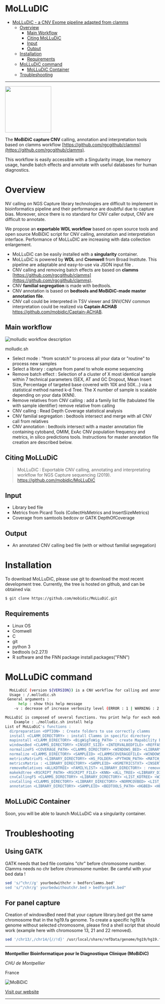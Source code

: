 # MoLLuDIC
- [MoLLuDiC - a CNV Exome pipeline adapted from clamms ](#MoLLuDiC)
	- [Overview](#overview)
		- [Main Workflow](#main-workflow)
		- [Citing MoLLuDiC](#citing-molludic)
		- [Input](#input)
		- [Output](#output)
	- [Installation](#installation)
		- [Requirements](#requirements)
	- [MoLLuDiC command](#molludic-command)
		- [MoLLuDiC Container](#molludic-container)
	- [Troubleshooting](#troubleshooting)

--------------------------------------------------------------------------------
<img src="logos/molludic.png" width="150">

The **MoBiDiC capture CNV** calling, annotation and interpretation tools based on clamms workflow [https://github.com/rgcgithub/clamms](https://github.com/rgcgithub/clamms). 

This workflow is easily accessible with a Singularity image, low memory usage, handle batch effects and annotate with useful databases for human diagnostics.

# Overview

NV calling on NGS Capture library technologies are difficult to implement in bioinformatics pipeline and their performance are doubtful due to capture bias. 
Moreover, since there is no standard for CNV caller output, CNV are difficult to annotate. 

We propose an **exportable WDL workflow** based on open source tools and open source MoBiDiC script for CNV calling, annotation and interpretation interface. Performance of MoLLuDIC are increasing with data collection enlargement. 

- MoLLuDiC can be easily installed with a **singularity** container.
- MoLLuDiC is powered by **WDL** and **Cromwell** from Broad Institute. This pipeline are adaptable and easy-to-use via JSON input file .
- CNV calling and removing batch effects are based on **clamms** [https://github.com/rgcgithub/clamms](https://github.com/rgcgithub/clamms).
- CNV **familial segregation** is made with bedtools. 
- CNV annotation is based on **bedtools and MoBiDiC-made master annotation file**.
- CNV call could be interpreted in TSV viewer and SNV/CNV common interpretation could be realized via **Captain ACHAB** https://github.com/mobidic/Captain-ACHAB.

## Main workflow

![molludic workflow description](molludic_workflow.svg)

molludic.sh
- Select mode : "from scratch" to process all your data or "routine" to process new samples
- Select a library : capture from panel to whole exome sequencing
- Remove batch effect : Selection of a cluster of X most identical sample within 7 technical parameters (SEX, AT and GC Dropout, Mean Insert Size, Percentage of targeted base covered with 10X and 50X...) via a statistical method named k-d Tree.
The X number of sample is scalable depending on your data (KNN).  
- Remove relatives from CNV calling : add a family list file (tabulated file with sample identifier) remove relative from calling
- CNV calling : Read Depth Coverage statistical analysis
- CNV familial segregation : bedtools intersect and merge with all CNV call from relatives
- CNV annotation : bedtools intersect with a master annotation file containing cytoband, OMIM, ExAc CNV population frequency and metrics, in silico predictions tools. Instructions for master annotation file creation are described below. 


## Citing MoLLuDiC

> MoLLuDiC : Exportable CNV calling, annotating and interpretating workflow for NGS Capture sequencing (2019).  https://github.com/mobidic/MoLLuDiC

## Input

- Library bed file
- Metrics from Picard Tools (CollectHsMetrics and InsertSizeMetrics)
- Coverage from samtools bedcov or GATK DepthOfCoverage

## Output

- An annotated CNV calling bed file (with or without familial segregation)

# Installation

To download MoLLuDiC, please use git to download the most recent development tree.
Currently, the tree is hosted on github, and can be obtained via:

```bash
$ git clone https://github.com/mobidic/MoLLuDiC.git
```

## Requirements 

- Linux OS
- Cromwell
- C
- git
- python 3
- bedtools (v2.27.1)
- R software and the FNN package install.packages("FNN")

# MoLLuDiC command

```bash
  MoLLuDiC (version ${VERSION}) is a CNV workflow for calling and annotation !
  Usage : /.molludic.sh
 General arguments : 
      help : show this help message
    -v : decrease of increase verbosity level (ERROR : 1 | WARNING : 2 | INFO [default] : 3 | DEBUG : 4)

MoLLuDiC is composed of several functions. You print help for each module by typing help after function name.
    Example : ./molludic.sh install help
List of MoLLuDiC's functions : 
  dirpreparation <OPTION> : Create folders to use correctly clamms
  install <CLAMM_DIRECTORY> : install Clamms in specific directory
  mapinstall <CLAMM_DIRECTORY> <BigWigToWig_PATH> : create Mapability bed
  windowsBed <CLAMMS_DIRECTORY> <INSERT_SIZE> <INTERVALBEDFILE> <REFFASTA> <CLAMMS_SPECIAL_REGIONS> <LIBRARY_DIRECTORY> : run clamms annotate windows
  normalizeFS <COVERAGE_PATH> <CLAMMS_DIRECTORY> <WINDOWS_BED> <LIBRARY_DIRECTORY> : normalize bed files from scratch
  normalize <CLAMMS_DIRECTORY> <SAMPLEID> <CLAMMSCOVERAGEFILE> <WINDOWS_BED> <LIBRARY_DIRECTORY> : normalize one bed file
  metricsMatrixFS <LIBRARY_DIRECTORY> <HS_FOLDER> <PYTHON_PATH> <MATCH_METRICS> : create kd tree metrics from scratch
  metricsMatrix : <LIBRARY_DIRECTORY> <SAMPLEID> <HSMETRICSTXT> <INSERT_SIZE_METRICS_TXT> <PYTHON_PATH> <MATCH_METRICS> : create kd tree metric for 1 sample
  removeRelatives <ALLKDTREE> <FAMILYLIST> <LIBRARY_DIRECTORY> : remove relatives from all kd tree file
  makekdtree <RSCRIPT_PATH> <RSCRIPT_FILE> <KNN> <ALL_TREE> <LIBRARY_DIRECTORY> <FROM_SCRATCH> : use Rscript to do kd tree
  cnvCallingFS <CLAMMS_DIRECTORY> <LIBRARY_DIRECTORY> <LIST_KDTREE> <WINDOWS_BED> <KNN> : do calling from scratch
  cnvCalling <CLAMMS_DIRECTORY> <LIBRARY_DIRECTORY> <NORMCOVBED> <LIST_KDTREE> <WINDOWS_BED> <KNN> : do calling for 1 sample
  annotation <LIBRARY_DIRECTORY> <SAMPLEID> <BEDTOOLS_PATH> <HGBED> <HEADER_FILE> <CNV_BED> <DAD> (optional) <MUM> (optional) : annotate cnv bed file
```
## MoLLuDiC Container

Soon, you will be able to launch MoLLuDiC via a singularity container.

# Troubleshooting

## Using GATK

GATK needs that bed file contains "chr" before chromosome number. Clamms needs no chr before chromosome number. Be careful with your bed data ! 

```bash
sed 's/^chr//g' yourbedwithchr > bedforclamms.bed"
sed 's/^/chr/g' yourbedwithoutchr.bed > bedforgatk.bed"
```

## For panel capture

Creation of windowsBed need that your capture library.bed got the same chromosome that in the hg19.fa genome.
To create a specific hg19.fa genome without selected chromosome, please find a shell script that should work (example here with chromosome 13, 21 and 22 removed).

```bash
sed '/chr13/,/chr14/{//!d}' /usr/local/share/refData/genome/hg19/hg19.fa | grep -v "chr13" |  sed '/chr21/,/chr22/{//!d}' |  sed '/chr22/,/chrX/{//!d}' | grep -v "chr21" | grep -v "chr22" | sed 's/chr//g' > hg19_moins132122_nochr.fa

```
--------------------------------------------------------------------------------

**Montpellier Bioinformatique pour le Diagnostique Clinique (MoBiDiC)**

*CHU de Montpellier*

France

![MoBiDiC](logos/logo-mobidic.png)

[Visit our website](https://neuro-2.iurc.montp.inserm.fr/mobidic/)

--------------------------------------------------------------------------------
